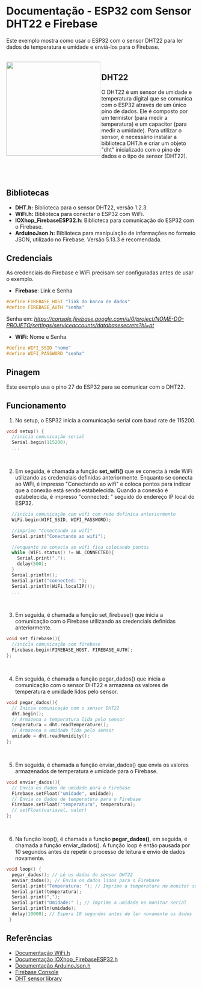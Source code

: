 # Documentação - ESP32 com Sensor DHT22 e Firebase
Este exemplo mostra como usar o ESP32 com o sensor DHT22 para ler dados de temperatura e umidade e enviá-los para o Firebase.

<br>
<img src="https://user-images.githubusercontent.com/60708311/213896567-85050a7b-e66d-48cd-bf20-c49cee2e76ee.png" width=250 align="left"/>

## DHT22
O DHT22 é um sensor de umidade e temperatura digital que se comunica com o ESP32 através de um único pino de dados. Ele é composto por um termistor (para medir a temperatura) e um capacitor (para medir a umidade). Para utilizar o sensor, é necessário instalar a biblioteca DHT.h e criar um objeto "dht" inicializado com o pino de dados e o tipo de sensor (DHT22).

<br>
<br>

## Bibliotecas
* **DHT.h:** Biblioteca para o sensor DHT22, versão 1.2.3.
* **WiFi.h:** Biblioteca para conectar o ESP32 com WiFi.
* **IOXhop_FirebaseESP32.h:** Biblioteca para comunicação do ESP32 com o Firebase.
* **ArduinoJson.h:** Biblioteca para manipulação de informações no formato JSON, utilizado no Firebase. Versão 5.13.3 é recomendada.

## Credenciais
As credenciais do Firebase e WiFi precisam ser configuradas antes de usar o exemplo.

* **Firebase**: Link e Senha
```c++
#define FIREBASE_HOST "link do banco de dados"
#define FIREBASE_AUTH "senha"
```
Senha em: _https://console.firebase.google.com/u/0/project/NOME-DO-PROJETO/settings/serviceaccounts/databasesecrets?hl=pt_

* **WiFi**: Nome e Senha
```c++
#define WIFI_SSID "nome"
#define WIFI_PASSWORD "senha"
```

## Pinagem
Este exemplo usa o pino 27 do ESP32 para se comunicar com o DHT22.

## Funcionamento
1. No setup, o ESP32 inicia a comunicação serial com baud rate de 115200.
```c++
void setup() {
  //inicia comunicação serial
  Serial.begin(115200);   
  ...
```
<br>

2. Em seguida, é chamada a função **set_wifi()** que se conecta à rede WiFi utilizando as credenciais definidas anteriormente. Enquanto se conecta ao WiFi, é impresso "Conectando ao wifi" e coloca pontos para indicar que a conexão está sendo estabelecida. Quando a conexão é estabelecida, é impresso "connected: " seguido do endereço IP local do ESP32.
```c++
  //inicia comunicação com wifi com rede definica anteriormente
  WiFi.begin(WIFI_SSID, WIFI_PASSWORD);     

  //imprime "Conectando ao wifi"
  Serial.print("Conectando ao wifi");    

  //enquanto se conecta ao wifi fica colocando pontos   
  while (WiFi.status() != WL_CONNECTED){    
    Serial.print(".");
    delay(500);
  }
  Serial.println();
  Serial.print("connected: ");
  Serial.println(WiFi.localIP());
  ...
```
<br>

3. Em seguida, é chamada a função set_firebase() que inicia a comunicação com o Firebase utilizando as credenciais definidas anteriormente. 
```c++
void set_firebase(){
  //inicia comunicação com firebase 
  Firebase.begin(FIREBASE_HOST, FIREBASE_AUTH); 
};

```
<br>

4. Em seguida, é chamada a função pegar_dados() que inicia a comunicação com o sensor DHT22 e armazena os valores de temperatura e umidade lidos pelo sensor.
```c++
void pegar_dados(){
  // Inicia comunicação com o sensor DHT22
  dht.begin();
  // Armazena a temperatura lida pelo sensor
  temperatura = dht.readTemperature();
  // Armazena a umidade lida pelo sensor
  umidade = dht.readHumidity();
};

 ``` 
<br>

5. Em seguida, é chamada a função enviar_dados() que envia os valores armazenados de temperatura e umidade para o Firebase.

```c++
void enviar_dados(){
  // Envia os dados de umidade para o Firebase
  Firebase.setFloat("umidade", umidade);
  // Envia os dados de temperatura para o Firebase
  Firebase.setFloat("temperatura", temperatura);
  // setFloat(variavel, valor)
};

```
<br>

6. Na função loop(), é chamada a função **pegar_dados()**, em seguida, é chamada a função enviar_dados(). A função loop é então pausada por 10 segundos antes de repetir o processo de leitura e envio de dados novamente.

```c++
void loop() {
  pegar_dados(); // Lê os dados do sensor DHT22
  enviar_dados(); // Envia os dados lidos para o Firebase
  Serial.print("Temperatura: "); // Imprime a temperatura no monitor serial
  Serial.print(temperatura);
  Serial.print(",");
  Serial.print("Umidade:" ); // Imprime a umidade no monitor serial
  Serial.println(umidade);
  delay(10000); // Espera 10 segundos antes de ler novamente os dados
 }

```

## Referências
- [Documentação WiFi.h](https://arduino-esp32.readthedocs.io/en/latest/esp32/api-reference/wifi/WiFi.html)
- [Documentação IOXhop_FirebaseESP32.h](https://github.com/IOXhop/IOXhop_FirebaseESP32)
- [Documentação ArduinoJson.h](https://arduinojson.org/)
- [Firebase Console](https://console.firebase.google.com/)
- [DHT sensor library](https://github.com/adafruit/DHT-sensor-library)
